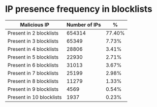 # IP presence frequency in blocklists
| Malicious IP | Number of IPs | % |
|----|----|----|
| Present in 2 blocklists | 654314 | 77.40% |
| Present in 3 blocklists | 65349 | 7.73% |
| Present in 4 blocklists | 28806 | 3.41% |
| Present in 5 blocklists | 22930 | 2.71% |
| Present in 6 blocklists | 31013 | 3.67% |
| Present in 7 blocklists | 25199 | 2.98% |
| Present in 8 blocklists | 11279 | 1.33% |
| Present in 9 blocklists | 4569 | 0.54% |
| Present in 10 blocklists | 1937 | 0.23% |

